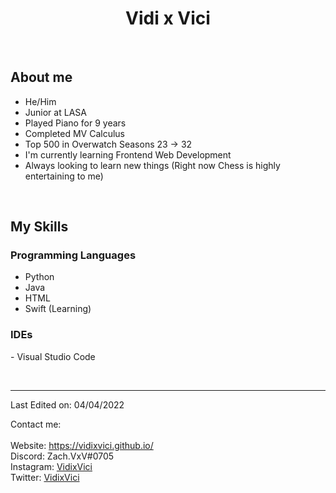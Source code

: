 <h1 align="center">Vidi x Vici</h1>

<br>

## About me
- He/Him
- Junior at LASA
- Played Piano for 9 years
- Completed MV Calculus
- Top 500 in Overwatch Seasons 23 -> 32
- I'm currently learning Frontend Web Development
- Always looking to learn new things (Right now Chess is highly entertaining to me)

<br>

## My Skills
 ### Programming Languages
 - Python
 - Java
 - HTML
 - Swift (Learning)
 ### IDEs
 
<p>
- Visual Studio Code
</p>


<br/>

-----
Last Edited on: 04/04/2022

Contact me:  
<br>
Website: https://vidixvici.github.io/
<br>
Discord: Zach.VxV#0705
<br>
Instagram: [VidixVici](https://www.instagram.com/vidixvici/) 
<br>
Twitter: [VidixVici](https://twitter.com/VidixVici)
